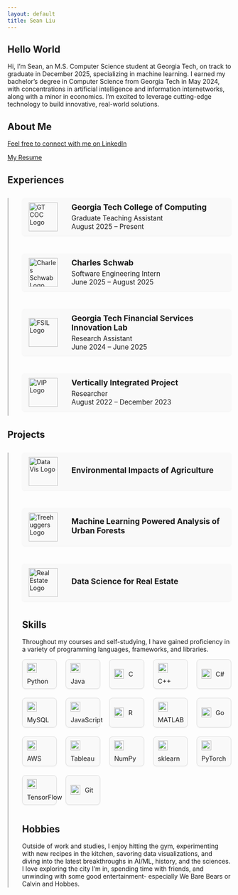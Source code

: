 ```yaml
---
layout: default
title: Sean Liu
---
```


## Hello World
Hi, I’m Sean, an M.S. Computer Science student at Georgia Tech, on track to graduate in December 2025, specializing in machine learning. I earned my bachelor’s degree in Computer Science from Georgia Tech in May 2024, with concentrations in artificial intelligence and information internetworks, along with a minor in economics. I’m excited to leverage cutting-edge technology to build innovative, real-world solutions.

<a id="about"></a>
## About Me
[Feel free to connect with me on LinkedIn](https://www.linkedin.com/in/sliu750)

[My Resume](Sean_Liu_Resume.pdf)

## Experiences

<div class="timeline">

  <div class="timeline-item" onclick="toggleDetails(this)">
    <div class="timeline-dot"></div>
    <div class="timeline-content">
      <img src="assets/logos/gatech.png" alt="GT COC Logo" class="timeline-logo" />
      <div>
        <h3>Georgia Tech College of Computing</h3>
        <p>Graduate Teaching Assistant<br>August 2025 – Present</p>
      </div>
    </div>
    <div class="timeline-details">
      <ul>
        <li>Support professors in delivering the data and visual analytics (CSE 6242) course to 1,200+ students by writing and grading assignments and coordinating communication with students</li>
        <li>Conduct weekly office hours to provide guidance to students in data science skills and technologies, including data processing and visualization, big data tools, and machine learning</li>
      </ul>
    </div>
  </div>

  <div class="timeline-item" onclick="toggleDetails(this)">
    <div class="timeline-dot"></div>
    <div class="timeline-content">
      <img src="assets/logos/schwab.png" alt="Charles Schwab Logo" class="timeline-logo" />
      <div>
        <h3>Charles Schwab</h3>
        <p>Software Engineering Intern<br>June 2025 – August 2025</p>
      </div>
    </div>
    <div class="timeline-details">
      <ul>
        <li>Built internal software to streamline AI-driven risk management workflows, reducing manual review time by 30% and ensuring regulatory compliance</li>
        <li>Developed automated pipeline for model reporting by integrating Python, SQL, and Azure AI, improving report generation time from hours to less than 5 minutes, while increasing consistency across 100+ models</li>
      </ul>
    </div>
  </div>

  <div class="timeline-item" onclick="toggleDetails(this)">
    <div class="timeline-dot"></div>
    <div class="timeline-content">
      <img src="assets/logos/fsil.jpg" alt="FSIL Logo" class="timeline-logo" />
      <div>
        <h3>Georgia Tech Financial Services Innovation Lab</h3>
        <p>Research Assistant<br>June 2024 – June 2025</p>
      </div>
    </div>
    <div class="timeline-details">
      <ul>
        <li>Designed Python pipeline to aggregate and process thousands of financial texts and train a large language model, while supervising 20 research interns as graduate research assistant</li>
        <li>Analyzed the predictive and decision-making abilities of LLMs in financial contexts as volunteer research assistant</li>
      </ul>
    </div>
  </div>

  <div class="timeline-item" onclick="toggleDetails(this)">
    <div class="timeline-dot"></div>
    <div class="timeline-content">
      <img src="assets/logos/vip.jpg" alt="VIP Logo" class="timeline-logo" />
      <div>
        <h3>Vertically Integrated Project</h3>
        <p>Researcher<br>August 2022 – December 2023</p>
      </div>
    </div>
    <div class="timeline-details">
      <ul>
        <li>Contributed to the Autonomous and Connected Transportation Driving Simulator project to design emerging transportation solutions for smart cities tested in 100+ simulated scenarios</li>
        <li>Optimized existing Python machine learning models that detect distraction and predict behavior from physiological data, boosting test accuracies from 60% to over 80% and improving road safety</li>
      </ul>
    </div>
  </div>

  <!-- <div class="timeline-item" onclick="toggleDetails(this)">
    <div class="timeline-dot"></div>
    <div class="timeline-content">
      <img src="assets/logos/alphamodels.png" alt="Alpha Models Logo" class="timeline-logo" />
      <div>
        <h3>Alpha Models Inc.</h3>
        <p>Software Engineering Intern<br>May 2023 – August 2023</p>
      </div>
    </div>
    <div class="timeline-details">
      <ul>
        <li>Implemented a C++ simulation model for railcar logistics, applying a constrained shortest path algorithm to optimize shipment routes and improve operational efficiency</li>
        <li>Developed a C++ solution for the Vehicle Routing Problem to automate the scheduling of freight railroad maintenance, enhancing resource allocation and reducing manual planning effort</li>
      </ul>
    </div>
  </div> -->

</div>

<script>
function toggleDetails(item) {
  const details = item.querySelector(".timeline-details");
  if (details.style.maxHeight) {
    details.style.maxHeight = null;
    details.style.opacity = 0;
  } else {
    details.style.maxHeight = details.scrollHeight + "px";
    details.style.opacity = 1;
  }
}
</script>

## Projects

<div class="timeline">

  <div class="timeline-item" onclick="toggleDetails(this)">
    <div class="timeline-dot"></div>
    <div class="timeline-content">
      <img src="assets/images/agriculture.jpg" alt="Data Vis Logo" class="timeline-logo" />
      <div>
        <h3>Environmental Impacts of Agriculture</h3>
      </div>
    </div>
    <div class="timeline-details">
      <ul>
        <li>Created <a href="https://syoon029.github.io/6730-Data-Vis-Team-Project.github.io/" target="_blank">interactive visualizations</a> with Tableau, explaning how agriculture impacts greenhouse gas emissions, biodiversity, and energy and water consumption</li>
        <li>Produced visualizations to display trends across the world over the years</li>
        <li>Highlighted main agricultural contributors of environmental challenges, comparing the losses to the outputs</li>
      </ul>
    </div>
  </div>

  <div class="timeline-item" onclick="toggleDetails(this)">
    <div class="timeline-dot"></div>
    <div class="timeline-content">
      <img src="assets/images/urban_forest.jpg" alt="Treehuggers Logo" class="timeline-logo" />
      <div>
        <h3>Machine Learning Powered Analysis of Urban Forests</h3>
      </div>
    </div>
    <div class="timeline-details">
      <ul>
        <li>Implemented random forest and gradient boosting models to predict the conditions of urban forests and their impact on public health</li>
        <li>Created interactive visualizations displaying the status and diversity of trees around the United States</li>
        <li><a href="team004poster.pdf" target="_blank">Poster</a> and <a href="https://github.com/sliu750/CSE-6242-Team-Project" target="_blank">GitHub repo</a></li>
      </ul>
    </div>
  </div>

  <div class="timeline-item" onclick="toggleDetails(this)">
    <div class="timeline-dot"></div>
    <div class="timeline-content">
      <img src="assets/images/realestate.jpg" alt="Real Estate Logo" class="timeline-logo" />
      <div>
        <h3>Data Science for Real Estate</h3>
      </div>
    </div>
    <div class="timeline-details">
      <ul>
        <li>Implemented a random forest classifier to decide whether to rent a house and regression models to estimate the price of a house based on its features</li>
        <li>Applied k-means clustering and Gaussian mixture models to group houses by similar features, enabling similar home recommendations and helping sellers determine a suitable price range</li>
        <li><a href="https://github.com/sliu750/ML4641-Team-Project" target="_blank">GitHub repo</a></li>
        
      </ul>
    </div>
  </div>
</div>

## Skills
Throughout my courses and self-studying, I have gained proficiency in a variety of programming languages, frameworks, and libraries.

<div class="skills-grid">
  <div class="skill"><img src="assets/icons/python.png" alt="Python" /><span>Python</span></div>
  <div class="skill"><img src="assets/icons/java.svg" alt="Java" /><span>Java</span></div>
  <div class="skill"><img src="assets/icons/C.svg" alt="C" /><span>C</span></div>
  <div class="skill"><img src="assets/icons/cpp.svg" alt="C++" /><span>C++</span></div>
  <div class="skill"><img src="assets/icons/csharp.svg" alt="C#" /><span>C#</span></div>
  <div class="skill"><img src="assets/icons/mysql.svg" alt="MySQL" /><span>MySQL</span></div>
  <div class="skill"><img src="assets/icons/js.png" alt="JavaScript" /><span>JavaScript</span></div>
  <div class="skill"><img src="assets/icons/R.png" alt="R" /><span>R</span></div>
  <div class="skill"><img src="assets/icons/matlab.png" alt="MATLAB" /><span>MATLAB</span></div>
  <div class="skill"><img src="assets/icons/go.png" alt="Go" /><span>Go</span></div>
  <div class="skill"><img src="assets/icons/aws.png" alt="AWS" /><span>AWS</span></div>
  <div class="skill"><img src="assets/icons/tableau.png" alt="Tableau" /><span>Tableau</span></div>
  <div class="skill"><img src="assets/icons/numpy.png" alt="Numpy" /><span>NumPy</span></div>
  <div class="skill"><img src="assets/icons/sklearn.png" alt="sklearn" /><span>sklearn</span></div>
  <div class="skill"><img src="assets/icons/pytorch.png" alt="pytorch" /><span>PyTorch</span></div>
  <div class="skill"><img src="assets/icons/tensorflow.png" alt="tensorflow" /><span>TensorFlow</span></div>
  <div class="skill"><img src="assets/icons/git.svg" alt="git" /><span>Git</span></div>
</div>

## Hobbies
Outside of work and studies, I enjoy hitting the gym, experimenting with new recipes in the kitchen, savoring data visualizations, and diving into the latest breakthroughs in AI/ML, history, and the sciences. I love exploring the city I’m in, spending time with friends, and unwinding with some good entertainment- especially We Bare Bears or Calvin and Hobbes. 
<style>
.skills-grid {
  display: grid;
  grid-template-columns: repeat(5, 1fr); 
  gap: 20px;
  margin-top: 1em;
  margin-bottom: 3em;
}

.skill {
  display: flex;
  align-items: center;
  justify-content: flex-start; 
  flex-wrap: wrap;
  gap: 10px;
  padding: 8px 10px;
  border: 1px solid #ddd;
  border-radius: 8px;
  background-color: #f9f9f9;
  font-size: 0.95rem;
  box-shadow: 0 1px 3px rgba(0,0,0,0.05);
  min-width: 0;
  word-break: break-word;
  text-align: center;
}

.skill img {
  width: 22px;
  height: 22px;
  object-fit: contain;
}

.skill span {
  white-space: nowrap;
  font-size: 0.9rem;
}
</style>

<style>
.timeline {
  position: relative;
  margin: 2em 0;
  padding-left: 30px;
  border-left: 3px solid #ccc;
}

.timeline-item {
  position: relative;
  margin-bottom: 30px;
}

.timeline-content {
  background: #f9f9f9;
  padding: 10px 15px;
  border-radius: 6px;
  box-shadow: 0 1px 3px rgba(0,0,0,0.05);
  display: flex;
  align-items: center;
  gap: 15px;
}

.timeline-logo {
  width: 65px;
  height: 65px;
  object-fit: contain;
  margin-right: 1rem;
}

.timeline-content h3 {
  margin: 0 0 5px;
  font-size: 1.1rem;
}

.timeline-content p {
  margin: 0;
  font-size: 0.95rem;
}

.timeline-details {
  overflow: hidden;
  max-height: 0;
  opacity: 0;
  transition: all 0.3s ease;
  margin-top: 10px;
  padding-left: 80px;
}

.timeline-details ul {
  margin: 0;
  padding-left: 20px;
  list-style-type: disc;
  color: #333;
  font-size: 0.9rem;
}

.site-header .wrapper > p {
    display: none;
  }
</style>

